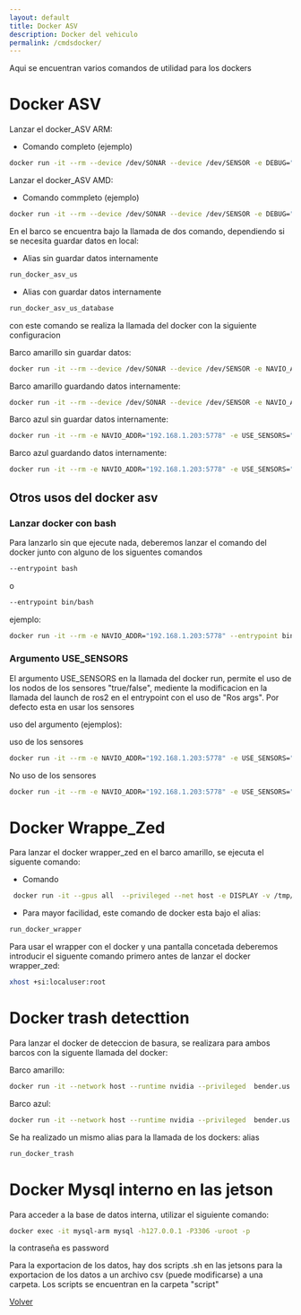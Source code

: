 ```yaml
---
layout: default
title: Docker ASV
description: Docker del vehiculo
permalink: /cmdsdocker/
---
```


Aqui se encuentran varios comandos de utilidad para los dockers

# Docker ASV

Lanzar el docker_ASV ARM:

- Comando completo (ejemplo)
```bash
docker run -it --rm --device /dev/SONAR --device /dev/SENSOR -e DEBUG="True/False" -e MQTT_ADDR="IP a usar" -e NAVIO_ADDR="IP a usar" -e DB_HOST="127.0.0.1" --network host bender.us.es:5000/asv_us:arm
```

Lanzar el docker_ASV AMD:
- Comando commpleto (ejemplo)
```bash
docker run -it --rm --device /dev/SONAR --device /dev/SENSOR -e DEBUG="True/False" -e MQTT_ADDR="IP a usar" -e NAVIO_ADDR="IP a usar" -e DB_HOST="127.0.0.1" --network host bender.us.es:5000/asv_us:amd
```
En el barco se encuentra bajo la llamada de dos comando, dependiendo si se necesita guardar datos en local:
- Alias sin guardar datos internamente
```bash
run_docker_asv_us
```

- Alias con guardar datos internamente
```bash
run_docker_asv_us_database
```

con este comando se realiza la llamada del docker con la siguiente configuracion

Barco amarillo sin guardar datos:

```bash
docker run -it --rm --device /dev/SONAR --device /dev/SENSOR -e NAVIO_ADDR="192.168.1.203:5678" --network host bender.us.es:5000/asv_us:arm
```

Barco amarillo guardando datos internamente:

```bash
docker run -it --rm --device /dev/SONAR --device /dev/SENSOR -e NAVIO_ADDR="192.168.1.203:5678" -e DB_HOST="127.0.0.1"  --network host bender.us.es:5000/asv_us:arm
```


Barco azul sin guardar datos internamente:
```bash
docker run -it --rm -e NAVIO_ADDR="192.168.1.203:5778" -e USE_SENSORS="false" --network host bender.us.es:5000/asv_us:arm
```
Barco azul guardando datos internamente:
```bash
docker run -it --rm -e NAVIO_ADDR="192.168.1.203:5778" -e USE_SENSORS="false" -e -e DB_HOST="127.0.0.1" --network host bender.us.es:5000/asv_us:arm
```

## Otros usos del docker asv
### Lanzar docker con bash
Para lanzarlo sin que ejecute nada, deberemos lanzar el comando del docker junto con alguno de los siguentes comandos 
```bash
--entrypoint bash
```
o
```bash
--entrypoint bin/bash
```
ejemplo:
```bash
docker run -it --rm -e NAVIO_ADDR="192.168.1.203:5778" --entrypoint bin/bash --network host bender.us.es:5000/asv_us:arm
```
### Argumento USE_SENSORS
El argumento USE_SENSORS en la llamada del docker run, permite el uso de los nodos de los sensores "true/false", mediente la modificacion en la llamada del launch de ros2 en el entrypoint con el uso de "Ros args". Por defecto esta en usar los sensores

uso del argumento (ejemplos):

uso de los sensores
```bash
docker run -it --rm -e NAVIO_ADDR="192.168.1.203:5778" -e USE_SENSORS="true" --network host bender.us.es:5000/asv_us:arm
```

No uso de los sensores
```bash
docker run -it --rm -e NAVIO_ADDR="192.168.1.203:5778" -e USE_SENSORS="false" --network host bender.us.es:5000/asv_us:arm
```

# Docker Wrappe_Zed

Para lanzar el docker wrapper_zed en el barco amarillo, se ejecuta el siguente comando:
- Comando

```bash
 docker run -it --gpus all  --privileged --net host -e DISPLAY -v /tmp/.X11-unix:/tmp/.X11-unix -v /home/xavier/CameraFolder:root/CameraFolder bender.us.es:5000/asv_us:zed_wrapper
```
- Para mayor facilidad, este comando de docker esta bajo el alias:

```bash 
run_docker_wrapper
```

Para usar el wrapper con el docker y una pantalla concetada deberemos introducir el siguente comando primero antes de lanzar el docker wrapper_zed:
```bash 
xhost +si:localuser:root
```

# Docker trash detecttion

Para lanzar el docker de deteccion de basura, se realizara para ambos barcos con la siguente llamada del docker:

Barco amarillo:
```bash
docker run -it --network host --runtime nvidia --privileged  bender.us.es:5000/asv_us:xavier_trash_detection
```
Barco azul:
```bash
docker run -it --network host --runtime nvidia --privileged  bender.us.es:5000/asv_us:orin_detection_trash
```

Se ha realizado un mismo alias para la llamada de los dockers:
alias

```bash
run_docker_trash
```

# Docker Mysql interno en las jetson

Para acceder a la base de datos interna, utilizar el siguiente comando:
```bash
docker exec -it mysql-arm mysql -h127.0.0.1 -P3306 -uroot -p
```
la contraseña es password

Para la exportacion de los datos, hay dos scripts .sh en las jetsons para la exportacion de los datos a un archivo csv (puede modificarse) a una carpeta. Los scripts se encuentran en la carpeta "script"



 [Volver](../)   

